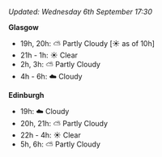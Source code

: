 *Updated: Wednesday 6th September 17:30*

**Glasgow**

* 19h, 20h: :partly_sunny: Partly Cloudy [:sunny: as of 10h]
* 21h - 1h: :sunny: Clear
* 2h, 3h: :partly_sunny: Partly Cloudy
* 4h - 6h: :cloud: Cloudy

**Edinburgh**

* 19h: :cloud: Cloudy
* 20h, 21h: :partly_sunny: Partly Cloudy
* 22h - 4h: :sunny: Clear
* 5h, 6h: :partly_sunny: Partly Cloudy
